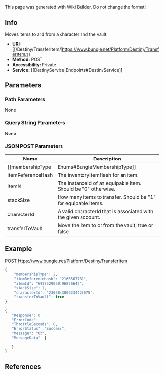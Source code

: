 <span class="wiki-builder">This page was generated with Wiki Builder. Do not change the format!</span>

## Info
Moves items to and from a character and the vault.
* **URI:** [[/Destiny/TransferItem/|https://www.bungie.net/Platform/Destiny/TransferItem/]]
* **Method:** POST
* **Accessibility:** Private
* **Service:** [[DestinyService|Endpoints#DestinyService]]

## Parameters
### Path Parameters
None

### Query String Parameters
None

### JSON POST Parameters
Name | Description
---- | -----------
[[membershipType|Enums#BungieMembershipType]] | A valid Bungie.net membershipType.
itemReferenceHash | The inventoryItemHash for an item.
itemId | The instanceId of an equipable item. Should be "0" otherwise.
stackSize | How many items to transfer. Should be "1" for equipable items.
characterId | A valid characterId that is associated with the given account.
transferToVault | Move the item to or from the vault; true or false

## Example
POST https://www.bungie.net/Platform/Destiny/TransferItem
```javascript
{
    "membershipType": 2,
    "itemReferenceHash": "2166567782",
    "itemId": "6917529050196876642",
    "stackSize": 1,
    "characterId": "2305843009234425075",
    "transferToVault": true
}
```
 ```javascript
{
    "Response": 0,
    "ErrorCode": 1,
    "ThrottleSeconds": 0,
    "ErrorStatus": "Success",
    "Message": "Ok",
    "MessageData": {

    }
}
```

## References
